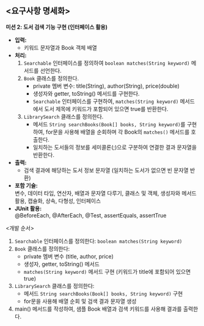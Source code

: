 ## <요구사항 명세화>  
**미션 2: 도서 검색 기능 구현 (인터페이스 활용)**
- **입력:**
    - 키워드 문자열과 Book 객체 배열
- **처리:**
    1. `Searchable` 인터페이스를 정의하여 `boolean matches(String keyword)` 메서드를 선언한다.
    2. `Book` 클래스를 정의한다.
        - private 멤버 변수: title(String), author(String), price(double)
        - 생성자와 getter, toString() 메서드를 구현한다.
        - `Searchable` 인터페이스를 구현하여, `matches(String keyword)` 메서드에서 도서 제목에 키워드가 포함되어 있으면 true를 반환한다.
    3. `LibrarySearch` 클래스를 정의한다.
        - 메서드 `String searchBooks(Book[] books, String keyword)`를 구현하여, for문을 사용해 배열을 순회하며 각 Book의 `matches()` 메서드를 호출한다.
        - 일치하는 도서들의 정보를 세미콜론(;)으로 구분하여 연결한 결과 문자열을 반환한다.
- **출력:**
    - 검색 결과에 해당하는 도서 정보 문자열 (일치하는 도서가 없으면 빈 문자열 반환)
- **포함 기술:**  
  변수, 데이터 타입, 연산자, 배열과 문자열 다루기, 클래스 및 객체, 생성자와 메서드 활용, 캡슐화, 상속, 다형성, 인터페이스
- **JUnit 활용:**  
  @BeforeEach, @AfterEach, @Test, assertEquals, assertTrue

<개발 순서>
1. `Searchable` 인터페이스를 정의한다: `boolean matches(String keyword)`
2. `Book` 클래스를 정의한다:
    - private 멤버 변수 (title, author, price)
    - 생성자, getter, toString() 메서드
    - `matches(String keyword)` 메서드 구현 (키워드가 title에 포함되어 있으면 true)
3. `LibrarySearch` 클래스를 정의한다:
    - 메서드 `String searchBooks(Book[] books, String keyword)` 구현
    - for문을 사용해 배열 순회 및 검색 결과 문자열 생성
4. main() 메서드를 작성하여, 샘플 Book 배열과 검색 키워드를 사용해 결과를 출력한다.